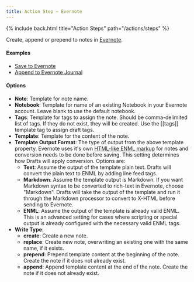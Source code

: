 ```yaml
---
title: Action Step – Evernote
---
```


{% include back.html title="Action Steps" path="/actions/steps" %}

Create, append or prepend to notes in [Evernote](http://evernote.com).

#### Examples

- [Save to Evernote]()
- [Append to Evernote Journal]()

#### Options

- **Note**: Template for note name.
- **Notebook**: Template for name of an existing Notebook in your Evernote account. Leave blank to use the default notebook.
- **Tags**: Template for tags to assign the note. Should be comma-delimited list of tags. If they do not exist, they will be created. Use the [[tags]] template tag to assign draft tags.
- **Template**: Template for the content of the note.
- **Template Output Format**: The type of output from the above template property. Evernote uses it's own [HTML-like ENML markup](https://dev.evernote.com/doc/articles/enml.php) for notes and conversion needs to be done before saving. This setting determines how Drafts will apply conversion. Options are:
  - **Text**: Assume the output of the template plain text. Drafts will convert the plain text to ENML by adding line feed tags.
  - **Markdown**: Assume the template output is Markdown. If you want Markdown syntax to be converted to rich-text in Evernote, choose "Markdown". Drafts will take the output of the template and run it through the Markdown processor to convert to X-HTML before sending to Evernote.
  - **ENML**: Assume the output of the template is already valid ENML. This is an advanced setting for cases where scripting or special output is already configured with the necessary valid ENML tags.
- **Write Type**:
  - **create**: Create a new note.
  - **replace**: Create new note, overwriting an existing one with the same name, if it exists.
  - **prepend**: Prepend template content at the beginning of the note. Create the note if it does not already exist.
  - **append**: Append template content at the end of the note. Create the note if it does not already exist.
